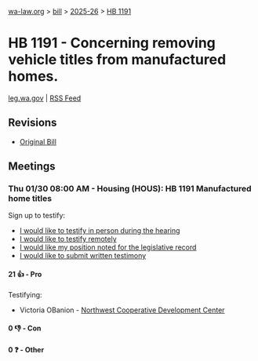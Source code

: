 [wa-law.org](/) > [bill](/bill/) > [2025-26](/bill/2025-26/) > [HB 1191](/bill/2025-26/hb/1191/)

# HB 1191 - Concerning removing vehicle titles from manufactured homes.
[leg.wa.gov](https://app.leg.wa.gov/billsummary?BillNumber=1191&Year=2025&Initiative=false) | [RSS Feed](./rss.xml)

## Revisions
* [Original Bill](1/)

## Meetings
### Thu 01/30 08:00 AM - Housing (HOUS): HB 1191 Manufactured home titles
Sign up to testify:
* [I would like to testify in person during the hearing](https://app.leg.wa.gov/csi/Testifier/Add?chamber=House&mId=32608&aId=162195&caId=25149&tId=1)
* [I would like to testify remotely](https://app.leg.wa.gov/csi/Testifier/Add?chamber=House&mId=32608&aId=162195&caId=25149&tId=2)
* [I would like my position noted for the legislative record](https://app.leg.wa.gov/csi/Testifier/Add?chamber=House&mId=32608&aId=162195&caId=25149&tId=3)
* [I would like to submit written testimony](https://app.leg.wa.gov/csi/Testifier/Add?chamber=House&mId=32608&aId=162195&caId=25149&tId=4)

#### 21 👍 - Pro
Testifying:
* Victoria OBanion - [Northwest Cooperative Development Center](/org/northwest_cooperative_development_center/)

#### 0 👎 - Con

#### 0 ❓ - Other
